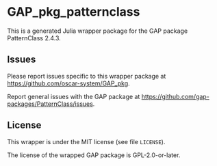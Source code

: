 # GAP_pkg_patternclass

This is a generated Julia wrapper package for the GAP package PatternClass 2.4.3.

## Issues

Please report issues specific to this wrapper package at <https://github.com/oscar-system/GAP_pkg>.

Report general issues with the GAP package at <https://github.com/gap-packages/PatternClass/issues>.

## License

This wrapper is under the MIT license (see file `LICENSE`).

The license of the wrapped GAP package is GPL-2.0-or-later.
